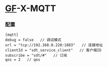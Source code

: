# [GF](https://goframe.org/pages/viewpage.action?pageId=1114119)-X-MQTT
### 配置
    [mqtt]
    debug = false   // 调试模式
    url = "tcp://192.168.0.220:1883"   // 连接地址
    clientId = "sdt_service_client"   // 客户端ID
    subscribe = "sdt/#"   // 订阅
    qos = 2   // qos